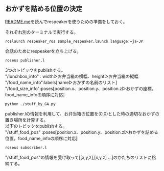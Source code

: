 ## おかずを詰める位置の決定

[README.me](https://github.com/jsk-ros-pkg/jsk_3rdparty/tree/master/respeaker_ros)を読んでrespeakerを使うための準備をしておく。<br>

それぞれ別のターミナルで実行する。<br>
```
roslaunch respeaker_ros sample_respeaker.launch language:=ja-JP
```
会話のためにrespeakerを立ち上げる。<br>
```
roseus publisher.l
```
3つのトピックをpublishする。<br>
"/lunchbox_info" : width▷お弁当箱の横幅、height▷お弁当箱の縦幅<br>
"/food_name_info":labels[name▷おかずの名前のリスト]<br>
"/food_size_info":poses[position.x、position.y、position.z▷おかずの座標。food_name_infoの順序に対応]
```
python ./stuff_by_GA.py
```
publisher.lの情報を利用して、お弁当箱の位置を(0,0)とした時の適切なおかずの置き場所を計算する。<br>
以下のトピックをpublishする。<br>
"/stuff_food_pos" :poses[position.x、position.y、position.z▷おかずを詰める位置。food_name_infoの順序に対応]
```
roseus subscriber.l
```
"/stuff_food_pos"の情報を受け取って[[x,y,z],[x,y,z] ...]のかたちのリストに格納する。<br>